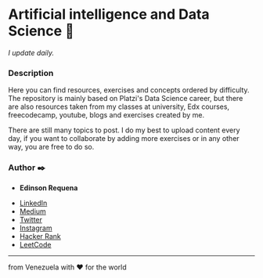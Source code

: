 # Artificial intelligence and Data Science  🚀

_I update daily._

### Description

Here you can find resources, exercises and concepts ordered by difficulty. The repository is mainly based on Platzi's Data Science career, but there are also resources taken from my classes at university, Edx courses, freecodecamp, youtube, blogs and exercises created by me.

There are still many topics to post. I do my best to upload content every day, if you want to collaborate by adding more exercises or in any other way, you are free to do so.

### Author ✒️

* **Edinson Requena**
- [LinkedIn](https://www.linkedin.com/in/edinson-requena-9496a2178)
- [Medium](https://medium.com/@edinsonrequena)
- [Twitter](https://twitter.com/requenaea)
- [Instagram](https://instagram.com/edinsonrequena)
- [Hacker Rank](https://www.hackerrank.com/)
- [LeetCode](https://leetcode.com/edinsonrequena)


---
from Venezuela with ❤️ for the world
